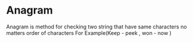 # Anagram
Anagram is method for checking two string that have same characters no matters order of characters For Example(Keep - peek  , won - now ) 

